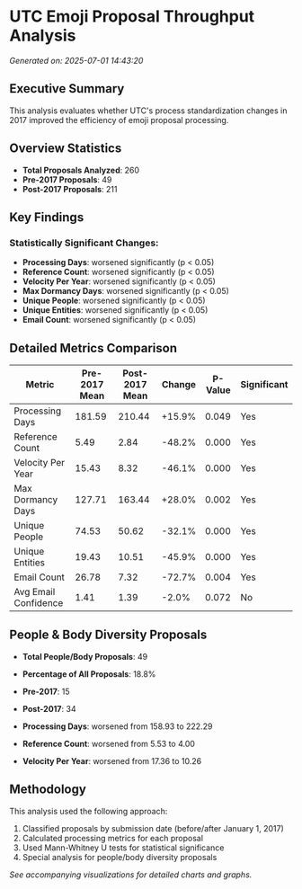 # UTC Emoji Proposal Throughput Analysis

*Generated on: 2025-07-01 14:43:20*

## Executive Summary

This analysis evaluates whether UTC's process standardization changes in 2017 improved the efficiency of emoji proposal processing.

## Overview Statistics

- **Total Proposals Analyzed**: 260
- **Pre-2017 Proposals**: 49
- **Post-2017 Proposals**: 211

## Key Findings

### Statistically Significant Changes:
- **Processing Days**: worsened significantly (p < 0.05)
- **Reference Count**: worsened significantly (p < 0.05)
- **Velocity Per Year**: worsened significantly (p < 0.05)
- **Max Dormancy Days**: worsened significantly (p < 0.05)
- **Unique People**: worsened significantly (p < 0.05)
- **Unique Entities**: worsened significantly (p < 0.05)
- **Email Count**: worsened significantly (p < 0.05)

## Detailed Metrics Comparison

| Metric | Pre-2017 Mean | Post-2017 Mean | Change | P-Value | Significant |
|--------|---------------|----------------|---------|---------|-------------|
| Processing Days | 181.59 | 210.44 | +15.9% | 0.049 | Yes |
| Reference Count | 5.49 | 2.84 | -48.2% | 0.000 | Yes |
| Velocity Per Year | 15.43 | 8.32 | -46.1% | 0.000 | Yes |
| Max Dormancy Days | 127.71 | 163.44 | +28.0% | 0.002 | Yes |
| Unique People | 74.53 | 50.62 | -32.1% | 0.000 | Yes |
| Unique Entities | 19.43 | 10.51 | -45.9% | 0.000 | Yes |
| Email Count | 26.78 | 7.32 | -72.7% | 0.004 | Yes |
| Avg Email Confidence | 1.41 | 1.39 | -2.0% | 0.072 | No |

## People & Body Diversity Proposals

- **Total People/Body Proposals**: 49
- **Percentage of All Proposals**: 18.8%
- **Pre-2017**: 15
- **Post-2017**: 34

- **Processing Days**: worsened from 158.93 to 222.29
- **Reference Count**: worsened from 5.53 to 4.00
- **Velocity Per Year**: worsened from 17.36 to 10.26

## Methodology

This analysis used the following approach:
1. Classified proposals by submission date (before/after January 1, 2017)
2. Calculated processing metrics for each proposal
3. Used Mann-Whitney U tests for statistical significance
4. Special analysis for people/body diversity proposals

*See accompanying visualizations for detailed charts and graphs.*
